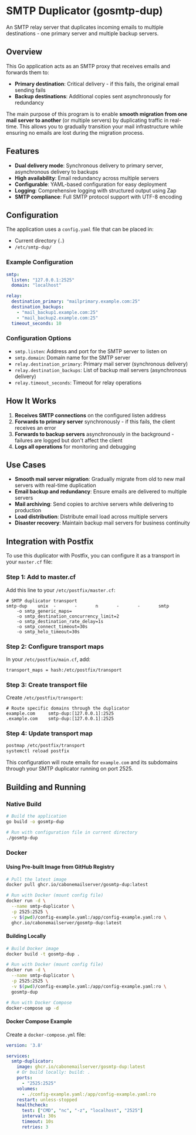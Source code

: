 # SMTP Duplicator (gosmtp-dup)

An SMTP relay server that duplicates incoming emails to multiple destinations - one primary server and multiple backup servers.

## Overview

This Go application acts as an SMTP proxy that receives emails and forwards them to:
- **Primary destination**: Critical delivery - if this fails, the original email sending fails
- **Backup destinations**: Additional copies sent asynchronously for redundancy

The main purpose of this program is to enable **smooth migration from one mail server to another** (or multiple servers) by duplicating traffic in real-time. This allows you to gradually transition your mail infrastructure while ensuring no emails are lost during the migration process.

## Features

- **Dual delivery mode**: Synchronous delivery to primary server, asynchronous delivery to backups
- **High availability**: Email redundancy across multiple servers
- **Configurable**: YAML-based configuration for easy deployment
- **Logging**: Comprehensive logging with structured output using Zap
- **SMTP compliance**: Full SMTP protocol support with UTF-8 encoding

## Configuration

The application uses a `config.yaml` file that can be placed in:
- Current directory (`.`)
- `/etc/smtp-dup/`

### Example Configuration

```yaml
smtp:
  listen: "127.0.0.1:2525"
  domain: "localhost"

relay:
  destination_primary: "mailprimary.example.com:25"
  destination_backups:
    - "mail_backup1.example.com:25"
    - "mail_backup2.example.com:25"
  timeout_seconds: 10
```

### Configuration Options

- `smtp.listen`: Address and port for the SMTP server to listen on
- `smtp.domain`: Domain name for the SMTP server
- `relay.destination_primary`: Primary mail server (synchronous delivery)
- `relay.destination_backups`: List of backup mail servers (asynchronous delivery)
- `relay.timeout_seconds`: Timeout for relay operations

## How It Works

1. **Receives SMTP connections** on the configured listen address
2. **Forwards to primary server** synchronously - if this fails, the client receives an error
3. **Forwards to backup servers** asynchronously in the background - failures are logged but don't affect the client
4. **Logs all operations** for monitoring and debugging

## Use Cases

- **Smooth mail server migration**: Gradually migrate from old to new mail servers with real-time duplication
- **Email backup and redundancy**: Ensure emails are delivered to multiple servers
- **Mail archiving**: Send copies to archive servers while delivering to production
- **Load distribution**: Distribute email load across multiple servers
- **Disaster recovery**: Maintain backup mail servers for business continuity

## Integration with Postfix

To use this duplicator with Postfix, you can configure it as a transport in your `master.cf` file:

### Step 1: Add to master.cf

Add this line to your `/etc/postfix/master.cf`:

```
# SMTP duplicator transport
smtp-dup    unix  -       -       n       -       -       smtp
    -o smtp_generic_maps=
    -o smtp_destination_concurrency_limit=2
    -o smtp_destination_rate_delay=1s
    -o smtp_connect_timeout=30s
    -o smtp_helo_timeout=30s
```

### Step 2: Configure transport maps

In your `/etc/postfix/main.cf`, add:

```
transport_maps = hash:/etc/postfix/transport
```

### Step 3: Create transport file

Create `/etc/postfix/transport`:

```
# Route specific domains through the duplicator
example.com     smtp-dup:[127.0.0.1]:2525
.example.com    smtp-dup:[127.0.0.1]:2525
```

### Step 4: Update transport map

```bash
postmap /etc/postfix/transport
systemctl reload postfix
```

This configuration will route emails for `example.com` and its subdomains through your SMTP duplicator running on port 2525.

## Building and Running

### Native Build

```bash
# Build the application
go build -o gosmtp-dup

# Run with configuration file in current directory
./gosmtp-dup
```

### Docker

#### Using Pre-built Image from GitHub Registry

```bash
# Pull the latest image
docker pull ghcr.io/cabonemailserver/gosmtp-dup:latest

# Run with Docker (mount config file)
docker run -d \
  --name smtp-duplicator \
  -p 2525:2525 \
  -v $(pwd)/config-example.yaml:/app/config-example.yaml:ro \
  ghcr.io/cabonemailserver/gosmtp-dup:latest
```

#### Building Locally

```bash
# Build Docker image
docker build -t gosmtp-dup .

# Run with Docker (mount config file)
docker run -d \
  --name smtp-duplicator \
  -p 2525:2525 \
  -v $(pwd)/config-example.yaml:/app/config-example.yaml:ro \
  gosmtp-dup

# Run with Docker Compose
docker-compose up -d
```

#### Docker Compose Example

Create a `docker-compose.yml` file:

```yaml
version: '3.8'

services:
  smtp-duplicator:
    image: ghcr.io/cabonemailserver/gosmtp-dup:latest
    # Or build locally: build: .
    ports:
      - "2525:2525"
    volumes:
      - ./config-example.yaml:/app/config-example.yaml:ro
    restart: unless-stopped
    healthcheck:
      test: ["CMD", "nc", "-z", "localhost", "2525"]
      interval: 30s
      timeout: 10s
      retries: 3
```

